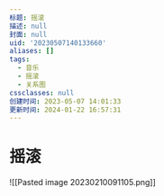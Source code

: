 ```yaml
---
标题: 摇滚
描述: null
封面: null
uid: '20230507140133660'
aliases: []
tags:
  - 音乐
  - 摇滚
  - 关系图
cssclasses: null
创建时间: 2023-05-07 14:01:33
更新时间: 2024-01-22 16:57:31
---
```


# 摇滚

![[Pasted image 20230210091105.png]]
